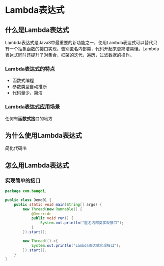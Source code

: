 # Lambda表达式

## 什么是Lambda表达式

Lambda表达式是Java8中最重要的新功能之一，使用Lambda表达式可以替代只有一个抽象函数的接口实现，告别匿名内部类，代码开起来更简洁易懂。Lambda表达式同时还提升了对集合，框架的迭代，遍历，过滤数据的操作。

### Lambda表达式的特点

* 函数式编程
* 参数类型自动推断
* 代码量少，简洁

### Lambda表达式应用场景

任何有**函数式接口**的地方



## 为什么使用Lambda表达式

简化代码咯



## 怎么用Lambda表达式

### 实现简单的接口

```java
package com.bangdi;

public class Demo01 {
    public static void main(String[] args) {
        new Thread(new Runnable() {
            @Override
            public void run() {
                System.out.println("匿名内部类实现接口");
            }
        }).start();

        new Thread(()->{
            System.out.println("Lambda表达式实现接口");
        }).start();
    }
}
```

